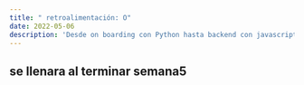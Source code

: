 ```yaml
---
title: " retroalimentación: O"
date: 2022-05-06
description: 'Desde on boarding con Python hasta backend con javascript (NodeJS)'
---
```



## se llenara al terminar semana5

